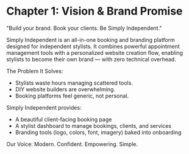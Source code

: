 # Chapter 1: Vision & Brand Promise

"Build your brand. Book your clients. Be Simply Independent."

Simply Independent is an all-in-one booking and branding platform designed for independent stylists. It combines powerful appointment management tools with a personalized website creation flow, enabling stylists to become their own brand — with zero technical overhead.

The Problem It Solves:
- Stylists waste hours managing scattered tools.
- DIY website builders are overwhelming.
- Booking platforms feel generic, not personal.

Simply Independent provides:
- A beautiful client-facing booking page
- A stylist dashboard to manage bookings, clients, and services
- Branding tools (logo, colors, font, imagery) baked into onboarding

Our Voice: Modern. Confident. Empowering. Simple.